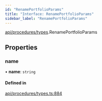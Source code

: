 ```yaml
---
id: "RenamePortfolioParams"
title: "Interface: RenamePortfolioParams"
sidebar_label: "RenamePortfolioParams"
---
```


[api/procedures/types](../../../../../modules/API/Procedures/Types/Types.md).RenamePortfolioParams

## Properties

### name

• **name**: `string`

#### Defined in

[api/procedures/types.ts:884](https://github.com/PolymeshAssociation/polymesh-sdk/blob/07a4c5b0/src/api/procedures/types.ts#L884)
